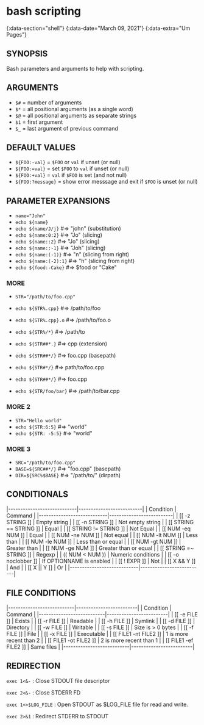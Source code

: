 # bash scripting
{:data-section="shell"}
{:data-date="March 09, 2021"}
{:data-extra="Um Pages"}

## SYNOPSIS
Bash parameters and arguments to help with scripting.

## ARGUMENTS
- `$#` = number of arguments
- `$*` = all positional arguments (as a single word)
- `$@` = all positional arguments as separate strings
- `$1` = first argument
- `$_` = last argument of previous command

## DEFAULT VALUES
- `${FOO:-val}` = `$FOO` or `val` if unset (or null)
- `${FOO:=val}` = set `$FOO` to `val` if unset (or null)
- `${FOO:+val}` = `val` if `$FOO` is set (and not null)
- `${FOO:?message}` = show error messsage and exit if `$FOO` is unset (or null)

## PARAMETER EXPANSIONS
- `name="John"`
- `echo ${name}`
- `echo ${name/J/j}`    #=> "john" (substitution)
- `echo ${name:0:2}`    #=> "Jo" (slicing)
- `echo ${name::2}`     #=> "Jo" (slicing)
- `echo ${name::-1}`    #=> "Joh" (slicing)
- `echo ${name:(-1)}`   #=> "n" (slicing from right)
- `echo ${name:(-2):1}` #=> "h" (slicing from right)
- `echo ${food:-Cake}`  #=> $food or "Cake"

### MORE
- `STR="/path/to/foo.cpp"`
- `echo ${STR%.cpp}`    #=> /path/to/foo
- `echo ${STR%.cpp}.o`  #=> /path/to/foo.o
- `echo ${STR%/*}`      #=> /path/to

- `echo ${STR##*.}`     #=> cpp (extension)
- `echo ${STR##*/}`     #=> foo.cpp (basepath)

- `echo ${STR#*/}`      #=> path/to/foo.cpp
- `echo ${STR##*/}`     #=> foo.cpp

- `echo ${STR/foo/bar}` #=> /path/to/bar.cpp

### MORE 2
- `STR="Hello world"`
- `echo ${STR:6:5}`   #=> "world"
- `echo ${STR: -5:5}`  #=> "world"

### MORE 3
- `SRC="/path/to/foo.cpp"`
- `BASE=${SRC##*/}`   #=> "foo.cpp" (basepath)
- `DIR=${SRC%$BASE}`  #=> "/path/to/" (dirpath)

## CONDITIONALS

|----------------------------|--------------------------|
| Condition                  | Command                  |
|----------------------------|--------------------------|
| \[\[ -z STRING \]\]        | Empty string             |
| \[\[ -n STRING \]\]        | Not empty string         |
| \[\[ STRING == STRING \]\] | Equal                    |
| \[\[ STRING != STRING \]\] | Not Equal                |
| \[\[ NUM -eq NUM \]\]      | Equal                    |
| \[\[ NUM -ne NUM \]\]      | Not equal                |
| \[\[ NUM -lt NUM \]\]      | Less than                |
| \[\[ NUM -le NUM \]\]      | Less than or equal       |
| \[\[ NUM -gt NUM \]\]      | Greater than             |
| \[\[ NUM -ge NUM \]\]      | Greater than or equal    |
| \[\[ STRING =~ STRING \]\] | Regexp                   |
| (( NUM < NUM ))            | Numeric conditions       |
| \[\[ -o noclobber \]\]     | If OPTIONNAME is enabled |
| \[\[ ! EXPR \]\]           | Not                      |
| \[\[ X && Y \]\]           | And                      |
| \[\[ X \|\| Y \]\]         | Or                       |
|----------------------------|--------------------------|

## FILE CONDITIONS

|---------------------------|-------------------------|
| Condition                 | Command                 |
|---------------------------|-------------------------|
| \[\[ -e FILE \]\]         | Exists                  |
| \[\[ -r FILE \]\]         | Readable                |
| \[\[ -h FILE \]\]         | Symlink                 |
| \[\[ -d FILE \]\]         | Directory               |
| \[\[ -w FILE \]\]         | Writable                |
| \[\[ -s FILE \]\]         | Size is > 0 bytes       |
| \[\[ -f FILE \]\]         | File                    |
| \[\[ -x FILE \]\]         | Executable              |
| \[\[ FILE1 -nt FILE2 \]\] | 1 is more recent than 2 |
| \[\[ FILE1 -ot FILE2 \]\] | 2 is more recent than 1 |
| \[\[ FILE1 -ef FILE2 \]\] | Same files              |
|---------------------------|-------------------------|

## REDIRECTION

`exec 1<&-`
: Close STDOUT file descriptor

`exec 2<&-`
: Close STDERR FD

`exec 1<>$LOG_FILE`
: Open STDOUT as $LOG_FILE file for read and write.

`exec 2>&1`
: Redirect STDERR to STDOUT
